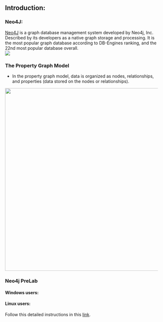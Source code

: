 ## Introduction:
### Neo4J:
   <a href="https://neo4j.com/">Neo4J</a>  is a graph database management system developed by Neo4j, Inc. Described by its developers as a native graph storage and processing. It is the most popular graph database according to DB-Engines ranking, and the 22nd most popular database overall.<br/>
<img src="https://neo4j.com/wp-content/themes/neo4jweb/assets/images/neo4j-logo-2015.png">


### The Property Graph Model
* In the property graph model, data is organized as nodes, relationships, and properties (data stored on the nodes or relationships).

<img src= 'https://dist.neo4j.com/wp-content/uploads/property_graph_elements.jpg' width='600'>






### Neo4j PreLab

#### Windows users:





#### Linux users:

Follow this detailed instructions in this [link](https://neo4j.com/docs/operations-manual/current/installation/linux/).


